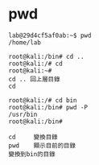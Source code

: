 # pwd
```
lab@29d4cf5af0ab:~$ pwd
/home/lab
```
```
root@kali:/bin# cd ..
root@kali:/# cd
root@kali:~# 
cd .. 回上層目錄
cd
```

```
root@kali:/# cd bin
root@kali:/bin# pwd -P
/usr/bin
root@kali:/bin# 
```
```
cd     變換目錄
pwd    顯示目前的目錄
變換到bin的目錄


```
